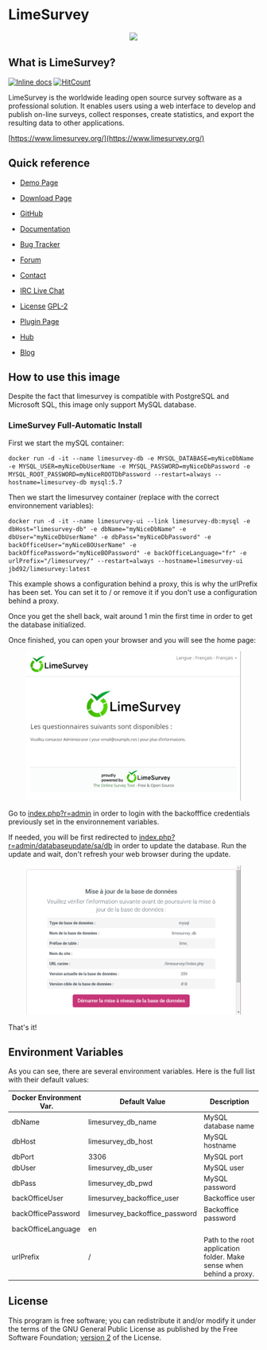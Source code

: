 # LimeSurvey

<p align="center">
<img src="https://camo.githubusercontent.com/501daf06b5add2c579fa16769c70ffd6e22e483e/68747470733a2f2f7777772e6c696d657375727665792e6f72672f696d616765732f6c6f676f732f6c6f676f5f6d61696e2e706e67" height="150px"/>
</p>

## What is LimeSurvey?

[![Inline docs](http://inch-ci.org/github/JayBeeDe/docker_limesurvey.svg?branch=master)](http://inch-ci.org/github/JayBeeDe/docker_limesurvey) [![HitCount](http://hits.dwyl.com/JayBeeDe/docker_limesurvey.svg)](http://hits.dwyl.com/JayBeeDe/docker_limesurvey)

LimeSurvey is the worldwide leading open source survey software as a professional solution. It enables users using a web interface to develop and publish on-line surveys, collect responses, create statistics, and export the resulting data to other applications.

[https://www.limesurvey.org/](https://www.limesurvey.org/)

## Quick reference

- [Demo Page](https://demo.limesurvey.org/index.php?r=admin/authentication/sa/login&loginlang=en)

- [Download Page](https://www.limesurvey.org/about-limesurvey/download)

- [GitHub](https://github.com/LimeSurvey/LimeSurvey)

- [Documentation](https://manual.limesurvey.org/LimeSurvey_Manual)

- [Bug Tracker](https://www.limesurvey.org/community/bug-tracker)

- [Forum](https://www.limesurvey.org/community/forums)

- [Contact](https://www.limesurvey.org/about-us/imprint)

- [IRC Live Chat](https://www.limesurvey.org/community/live-chat)

- [License](https://www.limesurvey.org/about-limesurvey/license) [GPL-2](https://www.gnu.org/licenses/old-licenses/gpl-2.0.en.html)

- [Plugin Page](https://www.limesurvey.org/community/extensions)

- [Hub](https://www.limesurvey.org/limestore)

- [Blog](https://www.limesurvey.org/about-us/blog)

## How to use this image

<aside class="warning">
Despite the fact that limesurvey is compatible with PostgreSQL and Microsoft SQL, this image only support MySQL database.
</aside>

### LimeSurvey Full-Automatic Install

First we start the mySQL container:

```shell
docker run -d -it --name limesurvey-db -e MYSQL_DATABASE=myNiceDbName -e MYSQL_USER=myNiceDbUserName -e MYSQL_PASSWORD=myNiceDbPassword -e MYSQL_ROOT_PASSWORD=myNiceROOTDbPassword --restart=always --hostname=limesurvey-db mysql:5.7
```

Then we start the limesurvey container (replace with the correct environnement variables):

```shell
docker run -d -it --name limesurvey-ui --link limesurvey-db:mysql -e dbHost="limesurvey-db" -e dbName="myNiceDbName" -e dbUser="myNiceDbUserName" -e dbPass="myNiceDbPassword" -e backOfficeUser="myNiceBOUserName" -e backOfficePassword="myNiceBOPassword" -e backOfficeLanguage="fr" -e urlPrefix="/limesurvey/" --restart=always --hostname=limesurvey-ui jbd92/limesurvey:latest
```
This example shows a configuration behind a proxy, this is why the urlPrefix has been set. You can set it to / or remove it if you don't use a configuration behind a proxy.

Once you get the shell back, wait around 1 min the first time in order to get the database initialized.

Once finished, you can open your browser and you will see the home page:
<p align="center">
<img src="./img/home-page.png" height="300px"/>
</p>

Go to [index.php?r=admin](index.php?r=admin) in order to login with the backofffice credentials previously set in the environnement variables.

If needed, you will be first redirected to [index.php?r=admin/databaseupdate/sa/db](index.php?r=admin/databaseupdate/sa/db) in order to update the database. Run the update and wait, don't refresh your web browser during the update.

<p align="center">
<img src="./img/update-db.png" height="300px"/>
</p>

That's it!

## Environment Variables

As you can see, there are several environment variables. Here is the full list with their default values:

Docker Environment Var. | Default Value | Description
------------- | ------------- | -------------
dbName | limesurvey_db_name | MySQL database name
dbHost | limesurvey_db_host | MySQL hostname
dbPort | 3306 | MySQL port
dbUser | limesurvey_db_user | MySQL user
dbPass | limesurvey_db_pwd | MySQL password
backOfficeUser | limesurvey_backoffice_user | Backoffice user
backOfficePassword | limesurvey_backoffice_password | Backoffice password
backOfficeLanguage | en | 
urlPrefix | / | Path to the root application folder. Make sense when behind a proxy.

## License

This program is free software; you can redistribute it and/or modify it under the terms of the GNU General Public License as published by the Free Software Foundation; [version 2](https://www.gnu.org/licenses/old-licenses/gpl-2.0.en.html) of the License.
